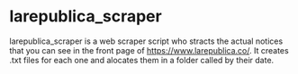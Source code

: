 # larepublica_scraper
larepublica_scraper is a web scraper script who stracts the actual notices that you can see in the front page of https://www.larepublica.co/. It creates .txt files for each one and alocates them in a folder called by their date.
